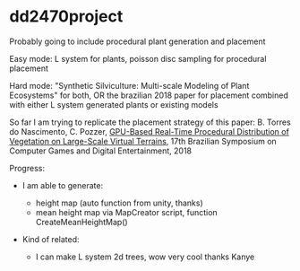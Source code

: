 # dd2470project
Probably going to include procedural plant generation and placement

Easy mode: L system for plants, poisson disc sampling for procedural placement

Hard mode: "Synthetic Silviculture: Multi-scale Modeling of Plant Ecosystems" for both, OR the brazilian 2018 paper for placement combined with either L system generated plants or existing models

So far I am trying to replicate the placement strategy of this paper: B. Torres do Nascimento, C. Pozzer, [GPU-Based Real-Time Procedural Distribution of Vegetation on Large-Scale Virtual Terrains](https://www.sbgames.org/sbgames2018/files/papers/ComputacaoFull/188348.pdf ), 17th Brazilian Symposium on Computer Games and Digital Entertainment, 2018

Progress: 

* I am able to generate:
  - height map (auto function from unity, thanks)
  - mean height map via MapCreator script, function CreateMeanHeightMap()

* Kind of related:
  - I can make L system 2d trees, wow very cool thanks Kanye
